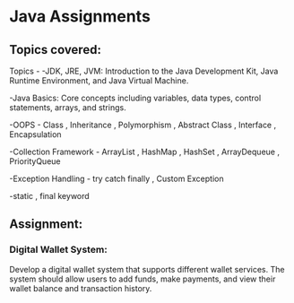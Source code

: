 # Java Assignments

## Topics covered:
Topics -
-JDK, JRE, JVM: Introduction to the Java Development Kit, Java Runtime Environment, and Java Virtual Machine.

-Java Basics: Core concepts including variables, data types, control statements, arrays, and strings.

-OOPS - Class , Inheritance , Polymorphism , Abstract Class , Interface , Encapsulation

-Collection Framework - ArrayList , HashMap , HashSet , ArrayDequeue , PriorityQueue

-Exception Handling - try catch finally , Custom Exception

-static  , final keyword

## Assignment:

### Digital Wallet System:
Develop a digital wallet system that supports different wallet services. The system should allow users to add funds, make payments, and view their wallet balance and transaction history.